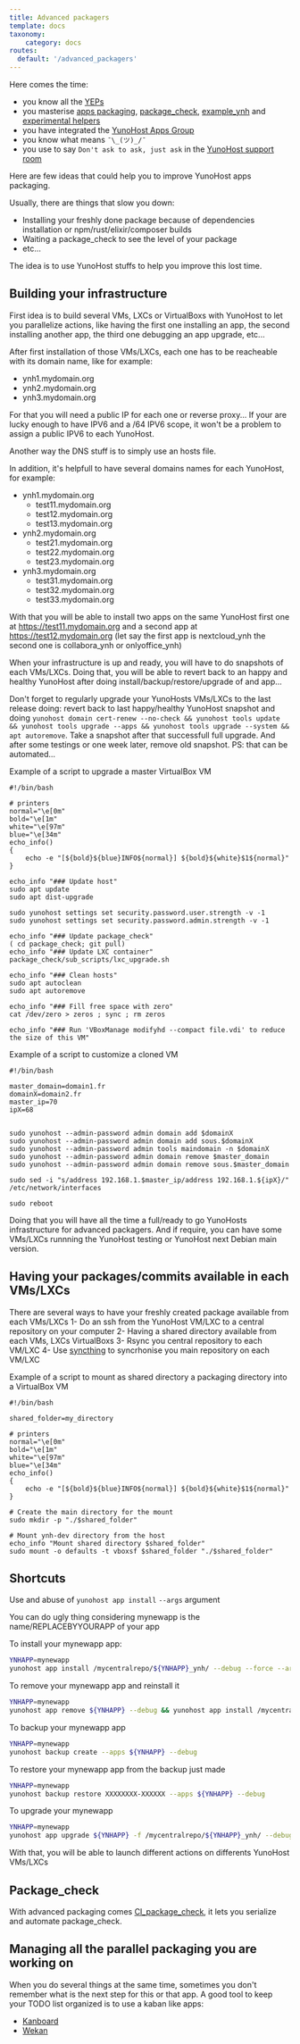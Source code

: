```yaml
---
title: Advanced packagers
template: docs
taxonomy:
    category: docs
routes:
  default: '/advanced_packagers'
---
```


Here comes the time:
- you know all the [YEPs](/packaging_apps_guidelines)
- you masterise [apps packaging](/packaging_apps), [package_check](https://github.com/YunoHost/package_check), [example_ynh](https://github.com/YunoHost/example_ynh) and [experimental helpers](https://github.com/YunoHost-Apps/Experimental_helpers)
- you have integrated the [YunoHost Apps Group](https://yunohost.org/#/project_organization)
- you know what means `¯\_(ツ)_/¯`
- you use to say `Don't ask to ask, just ask` in the [YunoHost support room](https://yunohost.org/#/help)

Here are few ideas that could help you to improve YunoHost apps packaging.

Usually, there are things that slow you down:
- Installing your freshly done package because of dependencies installation or npm/rust/elixir/composer builds
- Waiting a package_check to see the level of your package
- etc...

The idea is to use YunoHost stuffs to help you improve this lost time.

## Building your infrastructure
First idea is to build several VMs, LXCs or VirtualBoxs with YunoHost to let you parallelize actions, like having the first one installing an app, the second installing another app, the third one debugging an app upgrade, etc...

After first installation of those VMs/LXCs, each one has to be reacheable with its domain name, like for example:
- ynh1.mydomain.org
- ynh2.mydomain.org
- ynh3.mydomain.org

For that you will need a public IP for each one or reverse proxy... 
If your are lucky enough to have IPV6 and a /64 IPV6 scope, it won't be a problem to assign a public IPV6 to each YunoHost.

Another way the DNS stuff is to simply use an hosts file.

In addition, it's helpfull to have several domains names for each YunoHost, for example:
- ynh1.mydomain.org
  - test11.mydomain.org
  - test12.mydomain.org
  - test13.mydomain.org
- ynh2.mydomain.org
  - test21.mydomain.org
  - test22.mydomain.org
  - test23.mydomain.org
- ynh3.mydomain.org
  - test31.mydomain.org
  - test32.mydomain.org
  - test33.mydomain.org

With that you will be able to install two apps on the same YunoHost first one at https://test11.mydomain.org and a second app at https://test12.mydomain.org (let say the first app is nextcloud_ynh the second one is collabora_ynh or onlyoffice_ynh)

When your infrastructure is up and ready, you will have to do snapshots of each VMs/LXCs. Doing that, you will be able to revert back to an happy and healthy YunoHost after doing install/backup/restore/upgrade of and app...

Don't forget to regularly upgrade your YunoHosts VMs/LXCs to the last release doing: revert back to last happy/healthy YunoHost snapshot and doing `yunohost domain cert-renew --no-check && yunohost tools update && yunohost tools upgrade --apps && yunohost tools upgrade --system && apt autoremove`. Take a snapshot after that successfull full upgrade. And after some testings or one week later, remove old snapshot. PS: that can be automated...

Example of a script to upgrade a master VirtualBox VM

```
#!/bin/bash

# printers
normal="\e[0m"
bold="\e[1m"
white="\e[97m"
blue="\e[34m"
echo_info()
{
	echo -e "[${bold}${blue}INFO${normal}] ${bold}${white}$1${normal}"
}

echo_info "### Update host"
sudo apt update
sudo apt dist-upgrade

sudo yunohost settings set security.password.user.strength -v -1
sudo yunohost settings set security.password.admin.strength -v -1

echo_info "### Update package_check"
( cd package_check; git pull)
echo_info "### Update LXC container"
package_check/sub_scripts/lxc_upgrade.sh

echo_info "### Clean hosts"
sudo apt autoclean
sudo apt autoremove

echo_info "### Fill free space with zero"
cat /dev/zero > zeros ; sync ; rm zeros

echo_info "### Run 'VBoxManage modifyhd --compact file.vdi' to reduce the size of this VM"
```

Example of a script to customize a cloned VM

```
#!/bin/bash

master_domain=domain1.fr
domainX=domain2.fr
master_ip=70
ipX=68


sudo yunohost --admin-password admin domain add $domainX
sudo yunohost --admin-password admin domain add sous.$domainX
sudo yunohost --admin-password admin tools maindomain -n $domainX
sudo yunohost --admin-password admin domain remove $master_domain
sudo yunohost --admin-password admin domain remove sous.$master_domain

sudo sed -i "s/address 192.168.1.$master_ip/address 192.168.1.${ipX}/" /etc/network/interfaces

sudo reboot
```

Doing that you will have all the time a full/ready to go YunoHosts infrastructure for advanced packagers. And if require, you can have some VMs/LXCs runnning the YunoHost testing or YunoHost next Debian main version.

## Having your packages/commits available in each VMs/LXCs
There are several ways to have your freshly created package available from each VMs/LXCs
1- Do an ssh from the YunoHost VM/LXC to a central repository on your computer
2- Having a shared directory available from each VMs, LXCs VirtualBoxs
3- Rsync you central repository to each VM/LXC
4- Use [syncthing](https://github.com/YunoHost-Apps/syncthing_ynh) to syncrhonise you main repository on each VM/LXC

Example of a script to mount as shared directory a packaging directory into a VirtualBox VM

```
#!/bin/bash

shared_folder=my_directory

# printers
normal="\e[0m"
bold="\e[1m"
white="\e[97m"
blue="\e[34m"
echo_info()
{
	echo -e "[${bold}${blue}INFO${normal}] ${bold}${white}$1${normal}"
}

# Create the main directory for the mount
sudo mkdir -p "./$shared_folder"

# Mount ynh-dev directory from the host
echo_info "Mount shared directory $shared_folder"
sudo mount -o defaults -t vboxsf $shared_folder "./$shared_folder"
```

## Shortcuts
Use and abuse of `yunohost app install` `--args` argument

You can do ugly thing considering mynewapp is the name/REPLACEBYYOURAPP of your app

To install your mynewapp app:

```bash
YNHAPP=mynewapp
yunohost app install /mycentralrepo/${YNHAPP}_ynh/ --debug --force --args domain=test11.mydomain.org&path=/myapp&admin=alice&is_public=true&language=en&password=awesomepassword
```

To remove your mynewapp app and reinstall it

```bash
YNHAPP=mynewapp 
yunohost app remove ${YNHAPP} --debug && yunohost app install /mycentralrepo/${YNHAPP}_ynh/ --debug --force --args domain=test11.mydomain.org&path=/myapp&admin=alice&is_public=true&language=en&password=awesomepassword
```

To backup your mynewapp app

```bash
YNHAPP=mynewapp 
yunohost backup create --apps ${YNHAPP} --debug
```

To restore your mynewapp app from the backup just made

```bash
YNHAPP=mynewapp 
yunohost backup restore XXXXXXXX-XXXXXX --apps ${YNHAPP} --debug
```

To upgrade your mynewapp

```bash
YNHAPP=mynewapp 
yunohost app upgrade ${YNHAPP} -f /mycentralrepo/${YNHAPP}_ynh/ --debug


```

With that, you will be able to launch different actions on differents YunoHost VMs/LXCs

## Package_check

With advanced packaging comes [CI_package_check](https://github.com/YunoHost/CI_package_check), it lets you serialize and automate package_check.

## Managing all the parallel packaging you are working on

When you do several things at the same time, sometimes you don't remember what is the next step for this or that app.
A good tool to keep your TODO list organized is to use a kaban like apps:
- [Kanboard](https://github.com/YunoHost-Apps/kanboard_ynh)
- [Wekan](https://github.com/YunoHost-Apps/wekan_ynh)
